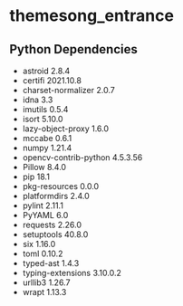 # themesong_entrance

## Python Dependencies
* astroid               2.8.4    
* certifi               2021.10.8
* charset-normalizer    2.0.7    
* idna                  3.3      
* imutils               0.5.4    
* isort                 5.10.0   
* lazy-object-proxy     1.6.0    
* mccabe                0.6.1    
* numpy                 1.21.4   
* opencv-contrib-python 4.5.3.56 
* Pillow                8.4.0    
* pip                   18.1     
* pkg-resources         0.0.0    
* platformdirs          2.4.0    
* pylint                2.11.1   
* PyYAML                6.0      
* requests              2.26.0   
* setuptools            40.8.0   
* six                   1.16.0   
* toml                  0.10.2   
* typed-ast             1.4.3    
* typing-extensions     3.10.0.2 
* urllib3               1.26.7   
* wrapt                 1.13.3 
